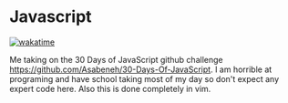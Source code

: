 # Javascript
<a href="https://wakatime.com/badge/user/a74de5a2-6029-42fc-af5a-6c68022b44ae/project/ab22cac6-3070-4fa5-898e-46d50433a610"><img src="https://wakatime.com/badge/user/a74de5a2-6029-42fc-af5a-6c68022b44ae/project/ab22cac6-3070-4fa5-898e-46d50433a610.svg" alt="wakatime"></a>

Me taking on the 30 Days of JavaScript github challenge https://github.com/Asabeneh/30-Days-Of-JavaScript. I am horrible at programing and have school taking most of my day so don't expect any expert code here. Also this is done completely in vim.
